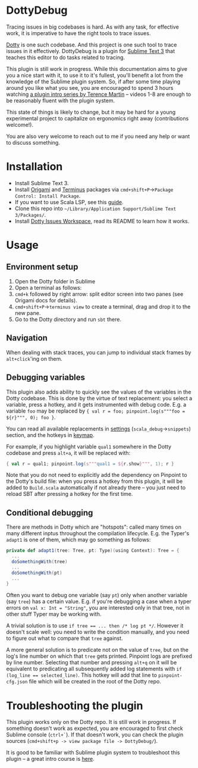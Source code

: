 # DottyDebug
Tracing issues in big codebases is hard. As with any task, for effective work, it is imperative to have the right tools to trace issues.

[Dotty](https://github.com/lampepfl/dotty) is one such codebase. And this project is one such tool to trace issues in it effectively. DottyDebug is a plugin for [Sublime Text 3](https://www.sublimetext.com/) that teaches this editor to do tasks related to tracing.

This plugin is still work in progress. While this documentation aims to give you a nice start with it, to use it to it's fullest, you'll benefit a lot from the knowledge of the Sublime plugin system. So, if after some time playing around you like what you see, you are encouraged to spend 3 hours watching [a plugin intro series by Terence Martin](https://www.youtube.com/playlist?list=PLGfKZJVuHW91zln4ADyZA3sxGEmq32Wse) – videos 1-8 are enough to be reasonably fluent with the plugin system.

This state of things is likely to change, but it may be hard for a young experimental project to capitalize on ergonomics right away (contributions welcome!).

You are also very welcome to reach out to me if you need any help or want to discuss something.

# Installation
- Install Sublime Text 3.
- Install [Origami](https://github.com/SublimeText/Origami) and [Terminus](https://github.com/randy3k/Terminus) packages via `cmd+shift+P`->`Package Control: Install Package`.
- If you want to use Scala LSP, see this [guide](https://scalameta.org/metals/docs/editors/sublime.html).
- Clone this repo into `~/Library/Application Support/Sublime Text 3/Packages/`.
- Install [Dotty Issues Workspace](https://github.com/anatoliykmetyuk/dotty-issue-workspace), read its README to learn how it works.

# Usage
## Environment setup
1. Open the Dotty folder in Sublime
2. Open a terminal as follows:
  1. `cmd+k` followed by right arrow: split editor screen into two panes (see Origami docs for details).
  2. `cmd+shift+P`->`terminus view` to create a terminal, drag and drop it to the new pane.
  3. Go to the Dotty directory and run `sbt` there.

## Navigation
When dealing with stack traces, you can jump to individual stack frames by `alt+click`'ing on them.

## Debugging variables
This plugin also adds ability to quickly see the values of the variables in the Dotty codebase. This is done by the virtue of text replacement: you select a variable, press a hotkey, and it gets instrumented with debug code. E.g. a variable `foo` may be replaced by `{ val r = foo; pinpoint.log(s"""foo = ${r}""", 0); foo }`.

You can read all available replacements in [settings](DottyDebug.sublime-settings) (`scala_debug`->`snippets`) section, and the hotkeys in [keymap](Default.sublime-keymap).

For example, if you highlight variable `qual1` somewhere in the Dotty codebase and press `alt+a`, it will be replaced with:

```scala
{ val r = qual1; pinpoint.log(s"""qual1 = ${r.show}""", 1); r }
```

Note that you do not need to explicitly add the dependency on Pinpoint to the Dotty's build file: when you press a hotkey from this plugin, it will be added to `Build.scala` automatically if not already there – you just need to reload SBT after pressing a hotkey for the first time.

## Conditional debugging
There are methods in Dotty which are "hotspots": called many times on many different inptus throughout the compilation lifecycle. E.g. the Typer's `adapt1` is one of them, which may go something as follows:

```scala
private def adapt1(tree: Tree, pt: Type)(using Context): Tree = {
  ...
  doSomethingWith(tree)
  ...
  doSomethingWith(pt)
  ...
}
```

Often you want to debug one variable (say `pt`) only when another variable (say `tree`) has a certain value. E.g. if you're debugging a case when a typer errors on `val x: Int = "String"`, you are interested only in that tree, not in other stuff Typer may be working with.

A trivial solution is to use `if tree == ... then /* log pt */`. However it doesn't scale well: you need to write the condition manually, and you need to figure out what to compare that `tree` against.

A more general solution is to predicate not on the value of `tree`, but on the log's line number on which that `tree` gets printed. Pinpoint logs are prefixed by line number. Selecting that number and pressing `alt+q` on it will be equivalent to predicating all subsequently added log statements with `if (log_line == selected_line)`. This hotkey will add that line to `pinpoint-cfg.json` file which will be created in the root of the Dotty repo.

# Troubleshooting the plugin
This plugin works only on the Dotty repo. It is still work in progress. If something doesn't work as expected, you are encouraged to first check Sublime console (`` ctrl+` ``). If that doesn't work, you can check the plugin sources (`cmd+shift+p -> view package file -> DottyDebug/`).

It is good to be familiar with Sublime plugin system to troubleshoot this plugin – a great intro course is [here](https://www.youtube.com/playlist?list=PLGfKZJVuHW91zln4ADyZA3sxGEmq32Wse).
